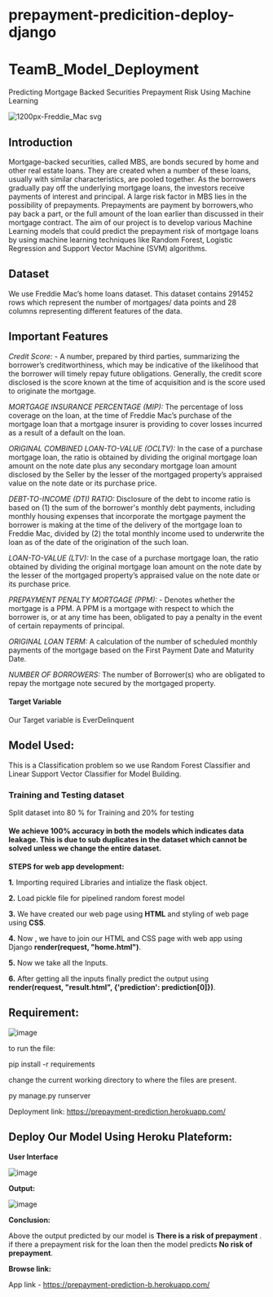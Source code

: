 # prepayment-predicition-deploy-django

# TeamB_Model_Deployment
Predicting Mortgage Backed Securities Prepayment Risk Using Machine Learning

![1200px-Freddie_Mac svg](https://user-images.githubusercontent.com/78646864/136017729-8b90fe01-9fdc-4840-8887-b271c266e51c.png)



## Introduction
Mortgage-backed securities, called MBS, are bonds secured by home and other real estate loans. They are created when a number of these loans, usually with similar characteristics, are pooled together. As the borrowers gradually pay off the underlying mortgage loans, the investors receive payments of interest and principal. A large risk factor in MBS lies in the possibility of prepayments. Prepayments are payment by borrowers,who pay back a part, or the full amount of the loan earlier than discussed in their mortgage contract. The aim of our project is to develop various Machine Learning models that could predict the prepayment risk of mortgage loans by using machine learning techniques like Random Forest, Logistic Regression and Support Vector Machine (SVM) algorithms.

## Dataset
We use Freddie Mac’s home loans dataset. This dataset contains 291452 rows which represent the number of mortgages/ data points and 28 columns representing different features of the data.

## Important Features

*Credit Score:* - A number, prepared by third parties, summarizing the borrower’s creditworthiness, which may be indicative of the likelihood that the borrower will timely repay future obligations. Generally, the credit score disclosed is the score known at the time of acquisition and is the score used to originate the mortgage.

*MORTGAGE INSURANCE PERCENTAGE (MIP):* The percentage of loss coverage on the loan, at the time of Freddie Mac’s purchase of the mortgage loan that a mortgage insurer is providing to cover losses incurred as a result of a default on the loan.

*ORIGINAL COMBINED LOAN-TO-VALUE (OCLTV):* In the case of a purchase mortgage loan, the ratio is obtained by dividing the original mortgage loan amount on the note date plus any secondary mortgage loan amount disclosed by the Seller by the lesser of the mortgaged property’s appraised value on the note date or its purchase price.

*DEBT-TO-INCOME (DTI) RATIO:* Disclosure of the debt to income ratio is based on (1) the sum of the borrower's monthly debt payments, including monthly housing expenses that incorporate the mortgage payment the borrower is making at the time of the delivery of the mortgage loan to Freddie Mac, divided by (2) the total monthly income used to underwrite the loan as of the date of the origination of the such loan.

*LOAN-TO-VALUE (LTV):* In the case of a purchase mortgage loan, the ratio obtained by dividing the original mortgage loan amount on the note date by the lesser of the mortgaged property’s appraised value on the note date or its purchase price.

*PREPAYMENT PENALTY MORTGAGE (PPM):* - Denotes whether the mortgage is a PPM. A PPM is a mortgage with respect to which the borrower is, or at any time has been, obligated to pay a penalty in the event of certain repayments of principal.

*ORIGINAL LOAN TERM:* A calculation of the number of scheduled monthly payments of the mortgage based on the First Payment Date and Maturity Date.

*NUMBER OF BORROWERS:* The number of Borrower(s) who are obligated to repay the mortgage note secured by the mortgaged property.

#### Target Variable
Our Target variable is EverDelinquent

## Model Used:
This is a Classification problem so we use Random Forest Classifier and Linear Support Vector Classifier for Model Building.
### Training and Testing dataset
Split dataset into 80 % for Training and 20% for testing

#### We achieve 100% accuracy in both the models which indicates data leakage. This is due to sub duplicates in the dataset which cannot be solved unless we change the entire dataset.


**STEPS for web app development:**

**1.** Importing required Libraries and intialize the flask object.

**2.** Load pickle file for pipelined random forest model

**3.** We have created our web page using **HTML** and styling of web page using **CSS**.

**4.** Now , we have to join our HTML and CSS page with web app using Django **render(request, "home.html")**.

**5.** Now we take all the Inputs.

**6.** After getting all the inputs finally predict the output using **render(request, "result.html", {'prediction': prediction[0]})**.

## Requirement:

![image](requirements.png)

to run the file:

pip install -r requirements

change the current working directory to where the files are present.

py manage.py runserver

Deployment link: https://prepayment-prediction.herokuapp.com/

## Deploy Our Model Using Heroku Plateform:

**User Interface**

![image](Interface-home.png)

**Output:**

![image](Result.jpeg)

**Conclusion:**

Above the output predicted by our model is **There is a risk of prepayment** .
if there a prepayment risk for the loan then the model predicts **No risk of prepayment**.

**Browse link:**

App link - https://prepayment-prediction-b.herokuapp.com/
